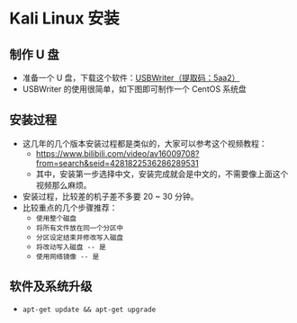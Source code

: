 # Kali Linux 安装

## 制作 U 盘

- 准备一个 U 盘，下载这个软件：[USBWriter（提取码：5aa2）](https://pan.baidu.com/s/1gg83h9T)
- USBWriter 的使用很简单，如下图即可制作一个 CentOS 系统盘

## 安装过程

- 这几年的几个版本安装过程都是类似的，大家可以参考这个视频教程：
  - <https://www.bilibili.com/video/av16009708?from=search&seid=4281822536286289531>
  - 其中，安装第一步选择中文，安装完成就会是中文的，不需要像上面这个视频那么麻烦。
- 安装过程，比较差的机子差不多要 20 ~ 30 分钟。
- 比较重点的几个步骤推荐：
  - `使用整个磁盘`
  - `将所有文件放在同一个分区中`
  - `分区设定结束并修改写入磁盘`
  - `将改动写入磁盘 -- 是`
  - `使用网络镜像 -- 是`

## 软件及系统升级

- `apt-get update && apt-get upgrade`
